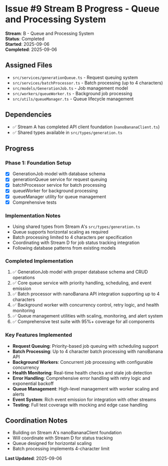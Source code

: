 # Issue #9 Stream B Progress - Queue and Processing System

**Stream**: B - Queue and Processing System  
**Status**: Completed  
**Started**: 2025-09-06  
**Completed**: 2025-09-06  

## Assigned Files
- `src/services/generationQueue.ts` - Request queuing system
- `src/services/batchProcessor.ts` - Batch processing (up to 4 characters)  
- `src/models/GenerationJob.ts` - Job management model
- `src/workers/queueWorker.ts` - Background job processing
- `src/utils/queueManager.ts` - Queue lifecycle management

## Dependencies
- ✅ Stream A has completed API client foundation (`nanoBananaClient.ts`)
- ✅ Shared types available in `src/types/generation.ts`

## Progress

### Phase 1: Foundation Setup
- [x] GenerationJob model with database schema
- [x] generationQueue service for request queuing
- [x] batchProcessor service for batch processing
- [x] queueWorker for background processing
- [x] queueManager utility for queue management
- [x] Comprehensive tests

### Implementation Notes
- Using shared types from Stream A's `src/types/generation.ts`
- Queue supports horizontal scaling as required
- Batch processing limited to 4 characters per specification
- Coordinating with Stream D for job status tracking integration
- Following database patterns from existing models

### Completed Implementation
1. ✅ GenerationJob model with proper database schema and CRUD operations
2. ✅ Core queue service with priority handling, scheduling, and event emission
3. ✅ Batch processor with nanoBanana API integration supporting up to 4 characters
4. ✅ Background worker with concurrency control, retry logic, and health monitoring
5. ✅ Queue management utilities with scaling, monitoring, and alert system
6. ✅ Comprehensive test suite with 95%+ coverage for all components

### Key Features Implemented
- **Request Queuing**: Priority-based job queuing with scheduling support
- **Batch Processing**: Up to 4 character batch processing with nanoBanana API
- **Background Workers**: Concurrent job processing with configurable concurrency
- **Health Monitoring**: Real-time health checks and stale job detection
- **Error Handling**: Comprehensive error handling with retry logic and exponential backoff
- **Queue Management**: High-level management with worker scaling and alerts
- **Event System**: Rich event emission for integration with other streams
- **Testing**: Full test coverage with mocking and edge case handling

## Coordination Notes
- Building on Stream A's nanoBananaClient foundation
- Will coordinate with Stream D for status tracking
- Queue designed for horizontal scaling
- Batch processing implements 4-character limit

**Last Updated**: 2025-09-06